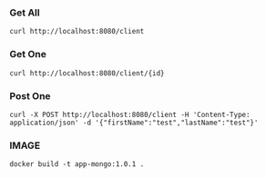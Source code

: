 ### Get All
```
curl http://localhost:8080/client
```
### Get One
```
curl http://localhost:8080/client/{id}
```
### Post One
```
curl -X POST http://localhost:8080/client -H 'Content-Type: application/json' -d '{"firstName":"test","lastName":"test"}'
```
### IMAGE
```
docker build -t app-mongo:1.0.1 .
```